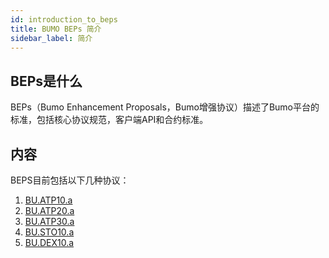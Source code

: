 ```yaml
---
id: introduction_to_beps
title: BUMO BEPs 简介
sidebar_label: 简介
---
```



## BEPs是什么

BEPs（Bumo Enhancement Proposals，Bumo增强协议）描述了Bumo平台的标准，包括核心协议规范，客户端API和合约标准。

## 内容

BEPS目前包括以下几种协议：
1. [BU.ATP10.a](atp_10)
1. [BU.ATP20.a](atp_20)
1. [BU.ATP30.a](atp_30)
1. [BU.STO10.a](sto_10)
1. [BU.DEX10.a](dex_10)
